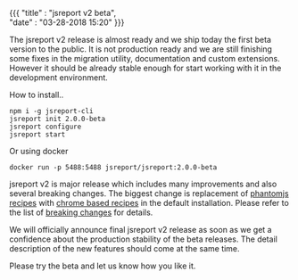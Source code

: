 ﻿{{{
    "title"    : "jsreport v2 beta",	   
    "date"     : "03-28-2018 15:20"	
}}}

The jsreport v2 release is almost ready and we ship today the first beta version to the public. It is not production ready and we are still finishing some fixes in the migration utility, documentation and custom extensions. However it should be already stable enough for start working with it in the development environment.

How to install..
```
npm i -g jsreport-cli
jsreport init 2.0.0-beta
jsreport configure
jsreport start
```
Or using docker
```
docker run -p 5488:5488 jsreport/jsreport:2.0.0-beta
```

jsreport v2 is major release which includes many improvements and also several breaking changes. The biggest change is replacement of  [phantomjs recipes](/learn/phantom-pdf) with [chrome based recipes](/learn/chrome-pdf) in the default installation. Please refer to the list of [breaking changes](/learn/v2-breaking-changes) for details.

We will officially announce final jsreport v2 release as soon as we get a confidence about the production stability of the beta releases. The detail description of the new features should come at the same time.

Please try the beta and let us know how you like it.

